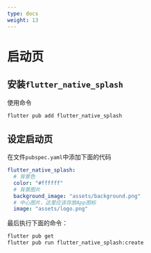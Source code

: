 ```yaml
---
type: docs
weight: 13
---
```


# 启动页

## 安装`flutter_native_splash`

使用命令

```bash
flutter pub add flutter_native_splash
```

## 设定启动页

在文件`pubspec.yaml`中添加下面的代码

```yaml
flutter_native_splash:
  # 背景色
  color: "#ffffff"
  # 背景图片
  background_image: "assets/background.png"
  # 中心图片，这里应该存放App图标
  image: "assets/logo.png"
```

最后执行下面的命令：

```bash
flutter pub get
flutter pub run flutter_native_splash:create
```
